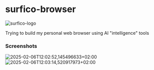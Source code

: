 # surfico-browser
![surfico-logo](https://github.com/user-attachments/assets/f301c582-79a5-43f8-897f-ef3eb6322e77)

Trying to build my personal web browser using AI "intelligence" tools

### Screenshots

![2025-02-06T12:02:52,145496633+02:00](https://github.com/user-attachments/assets/69547a4f-ff67-42e6-b635-0cfdb02affd1)
![2025-02-06T12:03:14,520917973+02:00](https://github.com/user-attachments/assets/bcffa2de-cf25-4357-bf69-30b02bb50090)

